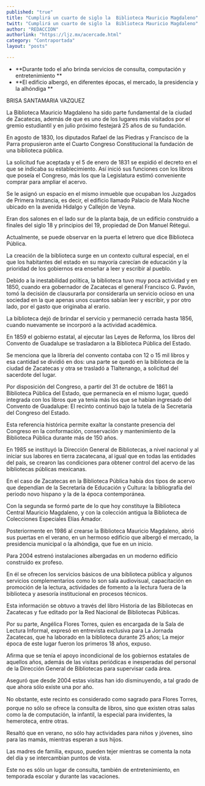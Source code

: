 ```yaml
---
published: "true"
title: "Cumplirá un cuarto de siglo la  Biblioteca Mauricio Magdaleno"
twitt: "Cumplirá un cuarto de siglo la  Biblioteca Mauricio Magdaleno"
author: "REDACCION"
authorlink: "https://ljz.mx/acercade.html"
category: "Contraportada"
layout: "posts"

---
```


*   **Durante todo el año brinda servicios de consulta, computación y entretenimiento **
*   **El edificio albergó, en diferentes épocas, el mercado, la presidencia y la alhóndiga **


  BRISA SANTAMARIA VAZQUEZ



  La Biblioteca Mauricio Magdaleno ha sido parte fundamental de la ciudad de Zacatecas, además de que es uno de los lugares más visitados por el gremio estudiantil y en julio próximo festejará 25 años de su fundación.



  En agosto de 1830, los diputados Rafael de las Piedras y Francisco de la Parra propusieron ante el Cuarto Congreso Constitucional la fundación de una biblioteca pública.



  La solicitud fue aceptada y el 5 de enero de 1831 se expidió el decreto en el que se indicaba su establecimiento. Así inició sus funciones con los libros que poseía el Congreso, más los que la Legislatura estimó conveniente comprar para ampliar el acervo.



  Se le asignó un espacio en el mismo inmueble que ocupaban los Juzgados de Primera Instancia, es decir, el edificio llamado Palacio de Mala Noche ubicado en la avenida Hidalgo y Callejón de Veyna.



  Eran dos salones en el lado sur de la planta baja, de un edificio construido a finales del siglo 18 y principios del 19, propiedad de Don Manuel Rétegui.



  Actualmente, se puede observar en la puerta el letrero que dice Biblioteca Pública.



  La creación de la biblioteca surge en un contexto cultural especial, en el que los habitantes del estado en su mayoría carecían de educación y la prioridad de los gobiernos era enseñar a leer y escribir al pueblo.



  Debido a la inestabilidad política, la biblioteca tuvo muy poca actividad y en 1850, cuando era gobernador de Zacatecas el general Francisco G. Pavón, tomó la decisión de clausurarla por considerarla un servicio ocioso en una sociedad en la que apenas unos cuantos sabían leer y escribir, y por otro lado, por el gasto que originaba al erario.



  La biblioteca dejó de brindar el servicio y permaneció cerrada hasta 1856, cuando nuevamente se incorporó a la actividad académica.



  En 1859 el gobierno estatal, al ejecutar las Leyes de Reforma, los libros del Convento de Guadalupe se trasladaron a la Biblioteca Pública del Estado.



  Se menciona que la librería del convento contaba con 12 o 15 mil libros y esa cantidad se dividió en dos: una parte se quedó en la biblioteca de la ciudad de Zacatecas y otra se trasladó a Tlaltenango, a solicitud del sacerdote del lugar.



  Por disposición del Congreso, a partir del 31 de octubre de 1861 la Biblioteca Pública del Estado, que permanecía en el mismo lugar, quedó integrada con los libros que ya tenía más los que se habían ingresado del Convento de Guadalupe: El recinto continuó bajo la tutela de la Secretaría del Congreso del Estado.



  Esta referencia histórica permite exaltar la constante presencia del Congreso en la conformación, conservación y mantenimiento de la Biblioteca Pública durante más de 150 años.



  En 1985 se instituyó la Dirección General de Bibliotecas, a nivel nacional y al iniciar sus labores en tierra zacatecana, al igual que en todas las entidades del país, se crearon las condiciones para obtener control del acervo de las bibliotecas públicas mexicanas.



  En el caso de Zacatecas en la Biblioteca Pública había dos tipos de acervo que dependían de la Secretaría de Educación y Cultura: la bibliografía del periodo novo hispano y la de la época contemporánea.



  Con la segunda se formó parte de lo que hoy constituye la Biblioteca Central Mauricio Magdaleno, y con la colección antigua la Biblioteca de Colecciones Especiales Elías Amador.



  Posteriormente en 1986 al crearse la Biblioteca Mauricio Magdaleno, abrió sus puertas en el verano, en un hermoso edificio que albergó el mercado, la presidencia municipal o la alhóndiga, que fue en un inicio.



  Para 2004 estrenó instalaciones albergadas en un moderno edificio construido ex profeso.



  En él se ofrecen los servicios básicos de una biblioteca pública y algunos servicios complementarios como lo son sala audiovisual, capacitación en promoción de la lectura, actividades de fomento a la lectura fuera de la biblioteca y asesoría institucional en procesos técnicos.



  Esta información se obtuvo a través del libro Historia de las Bibliotecas en Zacatecas y fue editado por la Red Nacional de Bibliotecas Públicas.



  Por su parte, Angélica Flores Torres, quien es encargada de la Sala de Lectura Informal, expresó en entrevista exclusiva para La Jornada Zacatecas, que ha laborado en la biblioteca durante 25 años; La mejor época de este lugar fueron los primeros 18 años, expuso.



  Afirma que se tenía el apoyo incondicional de los gobiernos estatales de aquellos años, además de las visitas periódicas e inesperadas del personal de la Dirección General de Bibliotecas para supervisar cada área.



  Aseguró que desde 2004 estas visitas han ido disminuyendo, a tal grado de que ahora sólo existe una por año.



  No obstante, este recinto es considerado como sagrado para Flores Torres, porque no sólo se ofrece la consulta de libros, sino que existen otras salas como la de computación, la infantil, la especial para invidentes, la hemeroteca, entre otras.



  Resaltó que en verano, no sólo hay actividades para niños y jóvenes, sino para las mamás, mientras esperan a sus hijos.



  Las madres de familia, expuso, pueden tejer mientras se comenta la nota del día y se intercambian puntos de vista.



  Este no es sólo un lugar de consulta, también de entretenimiento, en temporada escolar y durante las vacaciones.



   

